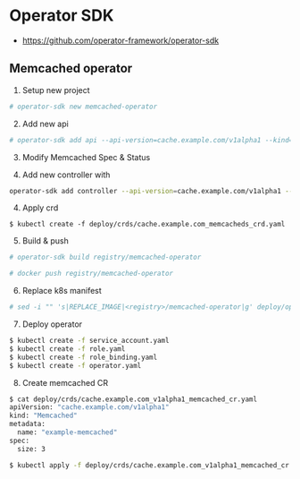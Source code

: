 # Operator SDK
- https://github.com/operator-framework/operator-sdk

## Memcached operator

1. Setup new project
```bash
# operator-sdk new memcached-operator
```

2. Add new api
```bash
# operator-sdk add api --api-version=cache.example.com/v1alpha1 --kind=Memcached
```

3. Modify Memcached Spec & Status

4. Add new controller with 
```bash
operator-sdk add controller --api-version=cache.example.com/v1alpha1 --kind=Memcached
```

4. Apply crd
```
$ kubectl create -f deploy/crds/cache.example.com_memcacheds_crd.yaml
```

5. Build & push
```bash 
# operator-sdk build registry/memcached-operator

# docker push registry/memcached-operator
```

6. Replace k8s manifest
```bash
# sed -i "" 's|REPLACE_IMAGE|<registry>/memcached-operator|g' deploy/operator.yaml
```

7. Deploy operator
```bash
$ kubectl create -f service_account.yaml
$ kubectl create -f role.yaml
$ kubectl create -f role_binding.yaml
$ kubectl create -f operator.yaml
```

8. Create memcached CR
```bash
$ cat deploy/crds/cache.example.com_v1alpha1_memcached_cr.yaml
apiVersion: "cache.example.com/v1alpha1"
kind: "Memcached"
metadata:
  name: "example-memcached"
spec:
  size: 3

$ kubectl apply -f deploy/crds/cache.example.com_v1alpha1_memcached_cr.yaml
```
